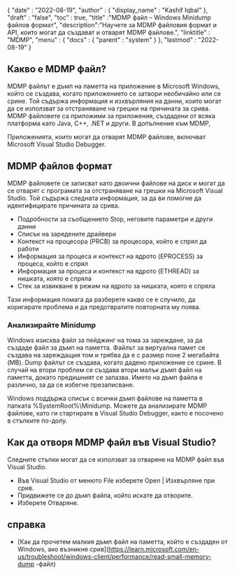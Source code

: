 {
  "date" : "2022-08-19",
  "author" : {
    "display_name" : "Kashif Iqbal"
},
  "draft" : "false",
  "toc" : true,
  "title" :"MDMP файл – Windows Minidump файлов формат",
  "description":"Научете за MDMP файловия формат и API, които могат да създават и отварят MDMP файлове.",
  "linktitle" : "MDMP",
  "menu" : {
    "docs" : {
      "parent" : "system"
}
},
  "lastmod" : "2022-08-19"
}

## Какво е MDMP файл?

MDMP файлът е дъмп на паметта на приложение в Microsoft Windows, който се създава, когато приложението се затвори необичайно или се срине. Той съдържа информация и изхвърляния на данни, които могат да се използват за отстраняване на грешки на причината за срива. MDMP файловете са приложими за приложения, създадени от всяка платформа като Java, C++, .NET и други. В допълнение към MDMP,

Приложенията, които могат да отварят MDMP файлове, включват Microsoft Visual Studio Debugger.

## MDMP файлов формат

MDMP файловете се записват като двоични файлове на диск и могат да се отварят с програмата за отстраняване на грешки на Microsoft Visual Studio. Той съдържа следната информация, за да ви помогне да идентифицирате причината за срива.

* Подробности за съобщението Stop, неговите параметри и други данни
* Списък на заредените драйвери
* Контекст на процесора (PRCB) за процесора, който е спрял да работи
* Информация за процеса и контекст на ядрото (EPROCESS) за процеса, който е спрял
* Информация за процеса и контекст на ядрото (ETHREAD) за нишката, която е спряла
* Стек за извикване в режим на ядрото за нишката, която е спряла

Тази информация помага да разберете какво се е случило, да коригирате проблема и да предотвратите повторната му поява.

### Анализирайте Minidump

Windows изисква файл за пейджинг на тома за зареждане, за да създаде файл за дъмп на паметта. Файлът за виртуална памет се създава на зареждащия том и трябва да е с размер поне 2 мегабайта (MB). Dump файлът се създава, когато дадено приложение се срине. В случай на втори проблем се създава втори малък дъмп файл на паметта, докато предишният се запазва. Името на дъмп файла е различно, за да се избегне презаписване.

Windows поддържа списък с всички дъмп файлове на паметта в папката %SystemRoot%\Minidump. Можете да анализирате MDMP файлове, като ги стартирате в Visual Studio Debugger, както е посочено в стъпките по-долу.

## Как да отворя MDMP файл във Visual Studio?

Следните стъпки могат да се използват за отваряне на MDMP файл във Visual Studio.

* Във Visual Studio от менюто File изберете Open | Изхвърляне при срив.
* Придвижете се до дъмп файла, който искате да отворите.
* Изберете Отваряне.

## справка

* [Как да прочетем малкия дъмп файл на паметта, който е създаден от Windows, ако възникне срив](https://learn.microsoft.com/en-us/troubleshoot/windows-client/performance/read-small-memory-dump -файл)

